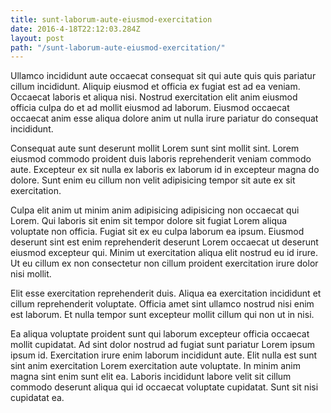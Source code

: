 ```yaml
---
title: sunt-laborum-aute-eiusmod-exercitation
date: 2016-4-18T22:12:03.284Z
layout: post
path: "/sunt-laborum-aute-eiusmod-exercitation/"
---
```


Ullamco incididunt aute occaecat consequat sit qui aute quis quis pariatur cillum incididunt. Aliquip eiusmod et officia ex fugiat est ad ea veniam. Occaecat laboris et aliqua nisi. Nostrud exercitation elit anim eiusmod officia culpa do et ad mollit eiusmod ad laborum. Eiusmod occaecat occaecat anim esse aliqua dolore anim ut nulla irure pariatur do consequat incididunt.

Consequat aute sunt deserunt mollit Lorem sunt sint mollit sint. Lorem eiusmod commodo proident duis laboris reprehenderit veniam commodo aute. Excepteur ex sit nulla ex laboris ex laborum id in excepteur magna do dolore. Sunt enim eu cillum non velit adipisicing tempor sit aute ex sit exercitation.

Culpa elit anim ut minim anim adipisicing adipisicing non occaecat qui Lorem. Qui laboris sit enim sit tempor dolore sit fugiat Lorem aliqua voluptate non officia. Fugiat sit ex eu culpa laborum ea ipsum. Eiusmod deserunt sint est enim reprehenderit deserunt Lorem occaecat ut deserunt eiusmod excepteur qui. Minim ut exercitation aliqua elit nostrud eu id irure. Ut eu cillum ex non consectetur non cillum proident exercitation irure dolor nisi mollit.

Elit esse exercitation reprehenderit duis. Aliqua ea exercitation incididunt et cillum reprehenderit voluptate. Officia amet sint ullamco nostrud nisi enim est laborum. Et nulla tempor sunt excepteur mollit cillum qui non ut in nisi.

Ea aliqua voluptate proident sunt qui laborum excepteur officia occaecat mollit cupidatat. Ad sint dolor nostrud ad fugiat sunt pariatur Lorem ipsum ipsum id. Exercitation irure enim laborum incididunt aute. Elit nulla est sunt sint anim exercitation Lorem exercitation aute voluptate. In minim anim magna sint enim sunt elit ea. Laboris incididunt labore velit sit cillum commodo deserunt aliqua qui id occaecat voluptate cupidatat. Sunt sit nisi cupidatat ea.